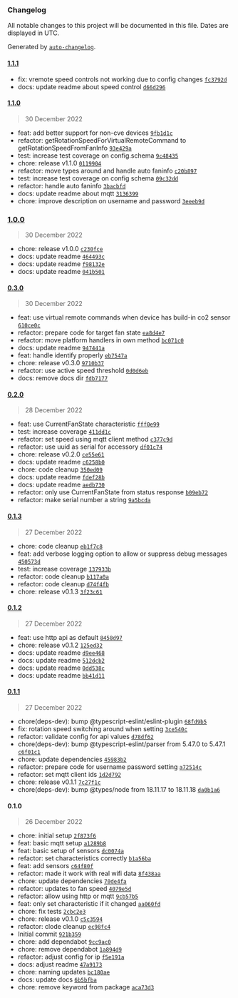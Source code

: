 ### Changelog

All notable changes to this project will be documented in this file. Dates are displayed in UTC.

Generated by [`auto-changelog`](https://github.com/CookPete/auto-changelog).

#### [1.1.1](https://github.com/jvandenaardweg/homebridge-itho-daalderop/compare/1.1.0...1.1.1)

- fix: vremote speed controls not working due to config changes [`fc3792d`](https://github.com/jvandenaardweg/homebridge-itho-daalderop/commit/fc3792d62f9285c8859d4bc5a1107d81ba893ea4)
- docs: update readme about speed control [`d66d296`](https://github.com/jvandenaardweg/homebridge-itho-daalderop/commit/d66d296db920105a488df12f3d2801dee290a25d)

#### [1.1.0](https://github.com/jvandenaardweg/homebridge-itho-daalderop/compare/1.0.0...1.1.0)

> 30 December 2022

- feat: add better support for non-cve devices [`9fb1d1c`](https://github.com/jvandenaardweg/homebridge-itho-daalderop/commit/9fb1d1c96f81fa8eb29cf6c9a69550fc507b6277)
- refactor: getRotationSpeedForVirtualRemoteCommand to getRotationSpeedFromFanInfo [`93e429a`](https://github.com/jvandenaardweg/homebridge-itho-daalderop/commit/93e429ac4a556c2e31ecbd52cee6d22a63ab3a20)
- test: increase test coverage on config.schema [`9c48435`](https://github.com/jvandenaardweg/homebridge-itho-daalderop/commit/9c48435168e71c6e99309a61f51fa3b8f0801ffc)
- chore: release v1.1.0 [`0119904`](https://github.com/jvandenaardweg/homebridge-itho-daalderop/commit/01199041daae4aa8c47ea8d5a630987bab4d959d)
- refactor: move types around and handle auto faninfo [`c20b897`](https://github.com/jvandenaardweg/homebridge-itho-daalderop/commit/c20b8972c33061dbc962adbb5235eca441a45d99)
- test: increase test coverage on config schema [`09c32dd`](https://github.com/jvandenaardweg/homebridge-itho-daalderop/commit/09c32dd815ac0cbea66e6e074b24ddbe019c4699)
- refactor: handle auto faninfo [`3bacbfd`](https://github.com/jvandenaardweg/homebridge-itho-daalderop/commit/3bacbfde80199b4908fd49a7af814e10f6395d97)
- docs: update readme about mqtt [`3136399`](https://github.com/jvandenaardweg/homebridge-itho-daalderop/commit/31363992da05b75d239009d282c0263e2b81d5f5)
- chore: improve description on username and password [`3eeeb9d`](https://github.com/jvandenaardweg/homebridge-itho-daalderop/commit/3eeeb9dc159166dc39d35832bcac6fcc66eca5d4)

### [1.0.0](https://github.com/jvandenaardweg/homebridge-itho-daalderop/compare/0.3.0...1.0.0)

> 30 December 2022

- chore: release v1.0.0 [`c230fce`](https://github.com/jvandenaardweg/homebridge-itho-daalderop/commit/c230fce76d935c0150dd43bce6b1834d3cf308e5)
- docs: update readme [`464493c`](https://github.com/jvandenaardweg/homebridge-itho-daalderop/commit/464493c43380e5796595c4be82dba0094def2a30)
- docs: update readme [`f98132e`](https://github.com/jvandenaardweg/homebridge-itho-daalderop/commit/f98132e94efbb01ddfa99dff3db3cb5c8e66b3e7)
- docs: update readme [`041b501`](https://github.com/jvandenaardweg/homebridge-itho-daalderop/commit/041b50133e8f3d4e7eac832b023e556fb8564edd)

#### [0.3.0](https://github.com/jvandenaardweg/homebridge-itho-daalderop/compare/0.2.0...0.3.0)

> 30 December 2022

- feat: use virtual remote commands when device has build-in co2 sensor [`610ce0c`](https://github.com/jvandenaardweg/homebridge-itho-daalderop/commit/610ce0ce3fd901cd3967319c56bb08fbdac722d3)
- refactor: prepare code for target fan state [`ea8d4e7`](https://github.com/jvandenaardweg/homebridge-itho-daalderop/commit/ea8d4e7f5eae72c89428c55247917227fe1e1f7d)
- refactor: move platform handlers in own method [`bc071c0`](https://github.com/jvandenaardweg/homebridge-itho-daalderop/commit/bc071c0ea3d52659f80a7e6505361a2d2eb4d43a)
- docs: update readme [`947441a`](https://github.com/jvandenaardweg/homebridge-itho-daalderop/commit/947441a4abf633aa154efc91154212b905572087)
- feat: handle identify properly [`eb7547a`](https://github.com/jvandenaardweg/homebridge-itho-daalderop/commit/eb7547a7084e9ecf415c1c02d46e85267e53b029)
- chore: release v0.3.0 [`9710b37`](https://github.com/jvandenaardweg/homebridge-itho-daalderop/commit/9710b37ab60cc009aab66eef5b8a9a9fa35fa638)
- refactor: use active speed threshold [`0d0d6eb`](https://github.com/jvandenaardweg/homebridge-itho-daalderop/commit/0d0d6eb2ec9f7ed1e2b4fc00385dd4420bb2d4a5)
- docs: remove docs dir [`fdb7177`](https://github.com/jvandenaardweg/homebridge-itho-daalderop/commit/fdb71776fd94151f8c767f604d5fe702f8757b10)

#### [0.2.0](https://github.com/jvandenaardweg/homebridge-itho-daalderop/compare/0.1.3...0.2.0)

> 28 December 2022

- feat: use CurrentFanState characteristic [`fff0e99`](https://github.com/jvandenaardweg/homebridge-itho-daalderop/commit/fff0e99546555729955e9343ecd362e7c01fb25a)
- test: increase coverage [`411dd1c`](https://github.com/jvandenaardweg/homebridge-itho-daalderop/commit/411dd1c0b388a3d45179e76f6adad690c1feedc1)
- refactor: set speed using mqtt client method [`c377c9d`](https://github.com/jvandenaardweg/homebridge-itho-daalderop/commit/c377c9d00bb3aa85021084965f1c80938f086395)
- refactor: use uuid as serial for accessory [`df01c74`](https://github.com/jvandenaardweg/homebridge-itho-daalderop/commit/df01c7494ec6337f7c59964d4723746707f768d8)
- chore: release v0.2.0 [`ce55e61`](https://github.com/jvandenaardweg/homebridge-itho-daalderop/commit/ce55e613c206241e4819e0fed3a7745a5b0b0b51)
- docs: update readme [`c6258b0`](https://github.com/jvandenaardweg/homebridge-itho-daalderop/commit/c6258b0c5a1ca978ce77ec1e35e8175a744ccc2a)
- chore: code cleanup [`350ed09`](https://github.com/jvandenaardweg/homebridge-itho-daalderop/commit/350ed09e451c0184f1ab6c8b279f0be8388affc1)
- docs: update readme [`fdef28b`](https://github.com/jvandenaardweg/homebridge-itho-daalderop/commit/fdef28bd5bcfcf7e33e82f0d49f9b27a0bdb9a54)
- docs: update readme [`aedb730`](https://github.com/jvandenaardweg/homebridge-itho-daalderop/commit/aedb7303a33df61efb437359dad28e9a728333b9)
- refactor: only use CurrentFanState from status response [`b09eb72`](https://github.com/jvandenaardweg/homebridge-itho-daalderop/commit/b09eb72fbc303a75866e6ed49f6d432742cd6ecc)
- refactor: make serial number a string [`9a5bcda`](https://github.com/jvandenaardweg/homebridge-itho-daalderop/commit/9a5bcda22e03c2f9c3f9b24b8a15e9a22065ee57)

#### [0.1.3](https://github.com/jvandenaardweg/homebridge-itho-daalderop/compare/0.1.2...0.1.3)

> 27 December 2022

- chore: code cleanup [`eb1f7c8`](https://github.com/jvandenaardweg/homebridge-itho-daalderop/commit/eb1f7c8d93aed646b3326b1a7c4a3f66596fd26b)
- feat: add verbose logging option to allow or suppress debug messages [`450573d`](https://github.com/jvandenaardweg/homebridge-itho-daalderop/commit/450573dafdd44767180a443eec1b60c7db035b6a)
- test: increase coverage [`137933b`](https://github.com/jvandenaardweg/homebridge-itho-daalderop/commit/137933bb7b66bca6719994054a083f4fd5b269e8)
- refactor: code cleanup [`b117a0a`](https://github.com/jvandenaardweg/homebridge-itho-daalderop/commit/b117a0ab63b354d08c6b386c9d8ed53668daf9f3)
- refactor: code cleanup [`d74f4fb`](https://github.com/jvandenaardweg/homebridge-itho-daalderop/commit/d74f4fb281b2d04da7225ade1d4a0a122b3a0a71)
- chore: release v0.1.3 [`3f23c61`](https://github.com/jvandenaardweg/homebridge-itho-daalderop/commit/3f23c612fd88e692afe18b196afcd379736c67c3)

#### [0.1.2](https://github.com/jvandenaardweg/homebridge-itho-daalderop/compare/0.1.1...0.1.2)

> 27 December 2022

- feat: use http api as default [`8458d97`](https://github.com/jvandenaardweg/homebridge-itho-daalderop/commit/8458d976a7bfeb44f4266ca4c3c4b0281efa1956)
- chore: release v0.1.2 [`125ed32`](https://github.com/jvandenaardweg/homebridge-itho-daalderop/commit/125ed32a7c885be6b1a94363687578cbc1f89074)
- docs: update readme [`d9ee468`](https://github.com/jvandenaardweg/homebridge-itho-daalderop/commit/d9ee4685f0b701efc0011de202dbb3efa437aa8b)
- docs: update readme [`512dcb2`](https://github.com/jvandenaardweg/homebridge-itho-daalderop/commit/512dcb2d2f392f1890bcb351c65ca9f64c216d03)
- docs: update readme [`0dd538c`](https://github.com/jvandenaardweg/homebridge-itho-daalderop/commit/0dd538ca864a29a857291a6ddca65f7213a5866b)
- docs: update readme [`bb41d11`](https://github.com/jvandenaardweg/homebridge-itho-daalderop/commit/bb41d11011dd6efa4c8f3facf9c581ae43e75b8f)

#### [0.1.1](https://github.com/jvandenaardweg/homebridge-itho-daalderop/compare/0.1.0...0.1.1)

> 27 December 2022

- chore(deps-dev): bump @typescript-eslint/eslint-plugin [`68fd9b5`](https://github.com/jvandenaardweg/homebridge-itho-daalderop/commit/68fd9b595592a9acbc84cee336f58c07ad55c7de)
- fix: rotation speed switching around when setting [`3ce540c`](https://github.com/jvandenaardweg/homebridge-itho-daalderop/commit/3ce540c470fb48e5e2a4bf54717dd29e304dc1e8)
- refactor: validate config for api values [`d78df62`](https://github.com/jvandenaardweg/homebridge-itho-daalderop/commit/d78df62a15acd8f16cc7b085042549d69d717032)
- chore(deps-dev): bump @typescript-eslint/parser from 5.47.0 to 5.47.1 [`c6f01c1`](https://github.com/jvandenaardweg/homebridge-itho-daalderop/commit/c6f01c1873509d6e4419af86092feda0565a6261)
- chore: update dependencies [`45983b2`](https://github.com/jvandenaardweg/homebridge-itho-daalderop/commit/45983b27df2121ff490ab3c6e0b9377d422ba395)
- refactor: prepare code for username password setting [`a72514c`](https://github.com/jvandenaardweg/homebridge-itho-daalderop/commit/a72514c84989fae8d38e028ad92f5fea1188d284)
- refactor: set mqtt client ids [`1d2d792`](https://github.com/jvandenaardweg/homebridge-itho-daalderop/commit/1d2d792d1934da25ba2860228940d195ecf4fbef)
- chore: release v0.1.1 [`7c27f1c`](https://github.com/jvandenaardweg/homebridge-itho-daalderop/commit/7c27f1cd3a8e827d923cfe3b5e5e035275659a1e)
- chore(deps-dev): bump @types/node from 18.11.17 to 18.11.18 [`da0b1a6`](https://github.com/jvandenaardweg/homebridge-itho-daalderop/commit/da0b1a69771bc95fb1c76510bf8e457a5a2d941c)

#### 0.1.0

> 26 December 2022

- chore: initial setup [`2f873f6`](https://github.com/jvandenaardweg/homebridge-itho-daalderop/commit/2f873f62c61789a13502db1267a63ac2fba638e0)
- feat: basic mqtt setup [`a1289b8`](https://github.com/jvandenaardweg/homebridge-itho-daalderop/commit/a1289b82996710d539396e17cafd8c973d16c5fa)
- feat: basic setup of sensors [`dc0074a`](https://github.com/jvandenaardweg/homebridge-itho-daalderop/commit/dc0074ab382b2581e376be17d3a60f27cc834bea)
- refactor: set characteristics correctly [`b1a56ba`](https://github.com/jvandenaardweg/homebridge-itho-daalderop/commit/b1a56ba4bf530e35d0b2128f2b82695cdc8317b3)
- feat: add sensors [`c64f80f`](https://github.com/jvandenaardweg/homebridge-itho-daalderop/commit/c64f80fa1f316a4478c3cf60e7d413378b659d49)
- refactor: made it work with real wifi data [`8f438aa`](https://github.com/jvandenaardweg/homebridge-itho-daalderop/commit/8f438aaa862a0b330e1a3f3e3ddc92e6ed484a20)
- chore: update dependencies [`70de4fa`](https://github.com/jvandenaardweg/homebridge-itho-daalderop/commit/70de4fae92d32daf4d8624f9351ad390091f2f13)
- refactor: updates to fan speed [`4079e5d`](https://github.com/jvandenaardweg/homebridge-itho-daalderop/commit/4079e5d936eb3025cce46b0180b683910adcfaa2)
- refactor: allow using http or mqtt [`9cb57b5`](https://github.com/jvandenaardweg/homebridge-itho-daalderop/commit/9cb57b5b55dbce1f2a14b071138a9f7f1d6bcbc0)
- feat: only set characteristic if it changed [`aa060fd`](https://github.com/jvandenaardweg/homebridge-itho-daalderop/commit/aa060fdf35517736f8734181584248d012bfdad1)
- chore: fix tests [`2cbc2e3`](https://github.com/jvandenaardweg/homebridge-itho-daalderop/commit/2cbc2e3e14c71cf895d359a3d9fa41baf0a75eb5)
- chore: release v0.1.0 [`c5c3594`](https://github.com/jvandenaardweg/homebridge-itho-daalderop/commit/c5c35946168976f0b78f2df193f4c3aee42f8022)
- refactor: clode cleanup [`ec98fc4`](https://github.com/jvandenaardweg/homebridge-itho-daalderop/commit/ec98fc41017847b1d1cfaac2351c2957445d3f8a)
- Initial commit [`921b359`](https://github.com/jvandenaardweg/homebridge-itho-daalderop/commit/921b35926844bc0a8be52f9d311bf1f9825c19d6)
- chore: add dependabot [`9cc9ac0`](https://github.com/jvandenaardweg/homebridge-itho-daalderop/commit/9cc9ac03e174f20d860bf70dfe9b997ae40a4681)
- chore: remove dependabot [`1a894d9`](https://github.com/jvandenaardweg/homebridge-itho-daalderop/commit/1a894d993e91511d5b2f0cf45d49ce7119bbc1df)
- refactor: adjust config for ip [`f5e191a`](https://github.com/jvandenaardweg/homebridge-itho-daalderop/commit/f5e191a3f02067d2209814e9ab1c37faca358864)
- docs: adjust readme [`47a9173`](https://github.com/jvandenaardweg/homebridge-itho-daalderop/commit/47a91730993d0d3a12c62b6a4ccce3477747fff7)
- chore: naming updates [`bc180ae`](https://github.com/jvandenaardweg/homebridge-itho-daalderop/commit/bc180ae01fcd3a75345489133396cd8ed6bcc597)
- docs: update docs [`6b5bfba`](https://github.com/jvandenaardweg/homebridge-itho-daalderop/commit/6b5bfba2bc16762534804e82738065125d053473)
- chore: remove keyword from package [`aca73d3`](https://github.com/jvandenaardweg/homebridge-itho-daalderop/commit/aca73d31168ceebb88859aed082480b940f21b15)
